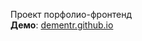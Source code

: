 Проект порфолио-фронтенд <br>
**Демо**: [dementr.github.io](https://dementr.portfolio.io/portfolio/dist/index.html)
